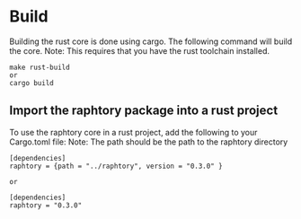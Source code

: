 # Build

Building the rust core is done using cargo. The following command will build the core.
Note: This requires that you have the rust toolchain installed.

    make rust-build
    or
    cargo build

## Import the raphtory package into a rust project

To use the raphtory core in a rust project, add the following to your Cargo.toml file:
Note: The path should be the path to the raphtory directory


    [dependencies]
    raphtory = {path = "../raphtory", version = "0.3.0" }
     
    or 

    [dependencies]
    raphtory = "0.3.0"

